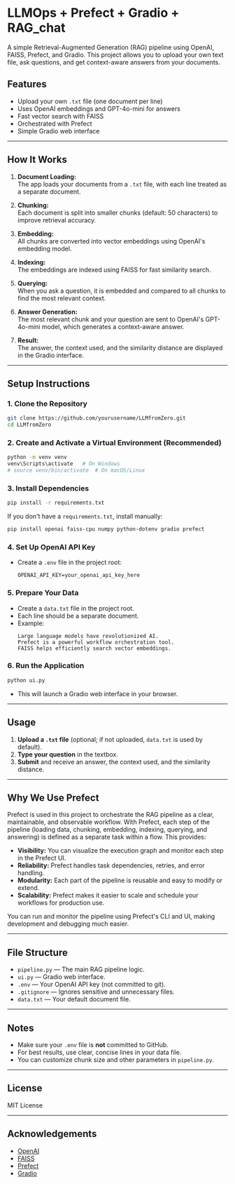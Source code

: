 # LLMOps + Prefect + Gradio + RAG_chat

A simple Retrieval-Augmented Generation (RAG) pipeline using OpenAI, FAISS, Prefect, and Gradio. This project allows you to upload your own text file, ask questions, and get context-aware answers from your documents.

## Features

- Upload your own `.txt` file (one document per line)
- Uses OpenAI embeddings and GPT-4o-mini for answers
- Fast vector search with FAISS
- Orchestrated with Prefect
- Simple Gradio web interface

---

## How It Works

1. **Document Loading:**  
   The app loads your documents from a `.txt` file, with each line treated as a separate document.

2. **Chunking:**  
   Each document is split into smaller chunks (default: 50 characters) to improve retrieval accuracy.

3. **Embedding:**  
   All chunks are converted into vector embeddings using OpenAI's embedding model.

4. **Indexing:**  
   The embeddings are indexed using FAISS for fast similarity search.

5. **Querying:**  
   When you ask a question, it is embedded and compared to all chunks to find the most relevant context.

6. **Answer Generation:**  
   The most relevant chunk and your question are sent to OpenAI's GPT-4o-mini model, which generates a context-aware answer.

7. **Result:**  
   The answer, the context used, and the similarity distance are displayed in the Gradio interface.

---

## Setup Instructions

### 1. Clone the Repository

```sh
git clone https://github.com/yourusername/LLMfromZero.git
cd LLMfromZero
```

### 2. Create and Activate a Virtual Environment (Recommended)

```sh
python -m venv venv
venv\Scripts\activate   # On Windows
# source venv/bin/activate  # On macOS/Linux
```

### 3. Install Dependencies

```sh
pip install -r requirements.txt
```

If you don't have a `requirements.txt`, install manually:

```sh
pip install openai faiss-cpu numpy python-dotenv gradio prefect
```

### 4. Set Up OpenAI API Key

- Create a `.env` file in the project root:
  ```
  OPENAI_API_KEY=your_openai_api_key_here
  ```

### 5. Prepare Your Data

- Create a `data.txt` file in the project root.
- Each line should be a separate document.
- Example:
  ```
  Large language models have revolutionized AI.
  Prefect is a powerful workflow orchestration tool.
  FAISS helps efficiently search vector embeddings.
  ```

### 6. Run the Application

```sh
python ui.py
```

- This will launch a Gradio web interface in your browser.

---

## Usage

1. **Upload a `.txt` file** (optional; if not uploaded, `data.txt` is used by default).
2. **Type your question** in the textbox.
3. **Submit** and receive an answer, the context used, and the similarity distance.

---

## Why We Use Prefect

Prefect is used in this project to orchestrate the RAG pipeline as a clear, maintainable, and observable workflow. With Prefect, each step of the pipeline (loading data, chunking, embedding, indexing, querying, and answering) is defined as a separate task within a flow. This provides:

- **Visibility:** You can visualize the execution graph and monitor each step in the Prefect UI.
- **Reliability:** Prefect handles task dependencies, retries, and error handling.
- **Modularity:** Each part of the pipeline is reusable and easy to modify or extend.
- **Scalability:** Prefect makes it easier to scale and schedule your workflows for production use.

You can run and monitor the pipeline using Prefect's CLI and UI, making development and debugging much easier.

---

## File Structure

- `pipeline.py` — The main RAG pipeline logic.
- `ui.py` — Gradio web interface.
- `.env` — Your OpenAI API key (not committed to git).
- `.gitignore` — Ignores sensitive and unnecessary files.
- `data.txt` — Your default document file.

---

## Notes

- Make sure your `.env` file is **not** committed to GitHub.
- For best results, use clear, concise lines in your data file.
- You can customize chunk size and other parameters in `pipeline.py`.

---

## License

MIT License

---

## Acknowledgements

- [OpenAI](https://openai.com/)
- [FAISS](https://github.com/facebookresearch/faiss)
- [Prefect](https://www.prefect.io/)
- [Gradio](https://www.gradio.app/)
